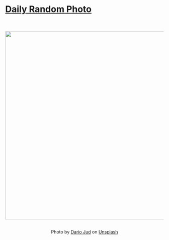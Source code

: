 # [Daily Random Photo](https://www.dailyrandomphoto.com/)

<div align="center">
  <br>
  <br>
  <a href="https://www.dailyrandomphoto.com/p/2025/2025-06-06/"><img src="https://images.unsplash.com/photo-1745750747234-9584cbd65358?crop=entropy&cs=tinysrgb&fit=max&fm=jpg&ixid=M3w3NzUwOHwwfDF8cmFuZG9tfHx8fHx8fHx8MTc0OTE3MDgzN3w&ixlib=rb-4.1.0&q=80&w=1080" width="600px"></a>
  <br>
  <br>
  <p class="has-text-grey">Photo by <a href="https://unsplash.com/@dariojud_?utm_source=Daily%20Random%20Photo&amp;utm_medium=referral" target="_blank" rel="noopener noreferrer">Dario Jud</a> on <a href="https://unsplash.com/photos/a-serene-landscape-with-a-winding-stream-GrgKfmm-aCM?utm_source=Daily%20Random%20Photo&amp;utm_medium=referral" target="_blank" rel="noopener noreferrer">Unsplash</a></p>
</div>

